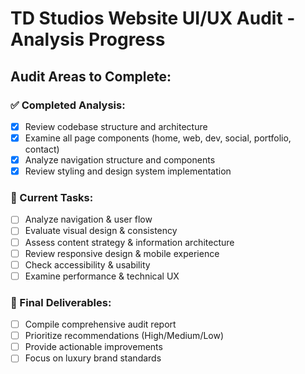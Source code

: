 # TD Studios Website UI/UX Audit - Analysis Progress

## Audit Areas to Complete:

### ✅ Completed Analysis:
- [x] Review codebase structure and architecture
- [x] Examine all page components (home, web, dev, social, portfolio, contact)
- [x] Analyze navigation structure and components
- [x] Review styling and design system implementation

### 🔄 Current Tasks:
- [ ] Analyze navigation & user flow
- [ ] Evaluate visual design & consistency
- [ ] Assess content strategy & information architecture
- [ ] Review responsive design & mobile experience
- [ ] Check accessibility & usability
- [ ] Examine performance & technical UX

### 📝 Final Deliverables:
- [ ] Compile comprehensive audit report
- [ ] Prioritize recommendations (High/Medium/Low)
- [ ] Provide actionable improvements
- [ ] Focus on luxury brand standards